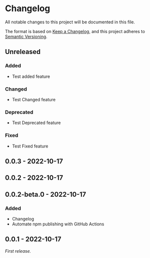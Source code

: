 # Changelog

All notable changes to this project will be documented in this file.

The format is based on [Keep a Changelog](https://keepachangelog.com/en/1.0.0/),
and this project adheres to [Semantic Versioning](https://semver.org/spec/v2.0.0.html).

## Unreleased

### Added
- Test added feature

### Changed
- Test Changed feature

### Deprecated
- Test Deprecated feature

### Fixed
- Test Fixed feature

## 0.0.3 - 2022-10-17

## 0.0.2 - 2022-10-17

## 0.0.2-beta.0 - 2022-10-17
### Added
- Changelog
- Automate npm publishing with GitHub Actions

## 0.0.1 - 2022-10-17
_First release._
